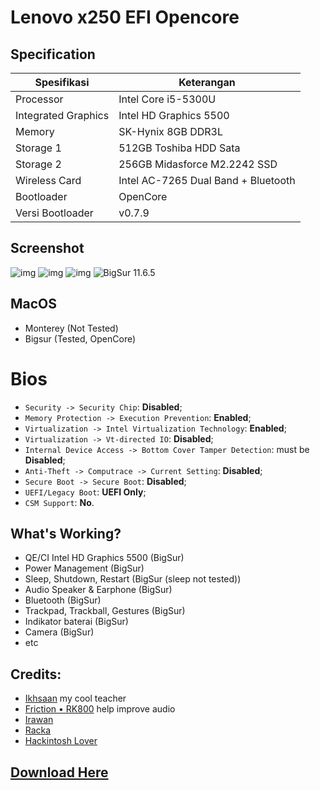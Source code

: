 # Lenovo x250 EFI Opencore

## Specification
Spesifikasi | Keterangan
----------- | -----------
Processor | Intel Core i5-5300U
Integrated Graphics | Intel HD Graphics 5500
Memory | SK-Hynix 8GB DDR3L
Storage 1 | 512GB Toshiba HDD Sata
Storage 2 | 256GB Midasforce M2.2242 SSD
Wireless Card | Intel AC-7265 Dual Band + Bluetooth
Bootloader | OpenCore
Versi Bootloader | v0.7.9

## Screenshot
![img](https://img.shields.io/badge/Last%20Update-March-red) ![img](https://img.shields.io/badge/macOS%20Support-Bigsur-blue) ![img](https://img.shields.io/badge/OpenCore%20Version-0.7.9-yellow)
![BigSur 11.6.5](https://raw.githubusercontent.com/zamprjkt/Lenovo-Thinkpad-X250-Hackintosh/Opencore/screenshot/Jepretan%20Layar%202022-03-28%20pukul%2001.14.04.png)

## MacOS
- Monterey (Not Tested)
- Bigsur (Tested, OpenCore)

# Bios
- `Security -> Security Chip`: **Disabled**;
- `Memory Protection -> Execution Prevention`: **Enabled**;
- `Virtualization -> Intel Virtualization Technology`: **Enabled**;
- `Virtualization -> Vt-directed IO`: **Disabled**;
- `Internal Device Access -> Bottom Cover Tamper Detection`: must be **Disabled**;
- `Anti-Theft -> Computrace -> Current Setting`: **Disabled**;
- `Secure Boot -> Secure Boot`: **Disabled**;
- `UEFI/Legacy Boot`: **UEFI Only**;
- `CSM Support`: **No**.

## What's Working?
- QE/CI Intel HD Graphics 5500 (BigSur)
- Power Management (BigSur)
- Sleep, Shutdown, Restart (BigSur (sleep not tested))
- Audio Speaker & Earphone (BigSur)
- Bluetooth (BigSur)
- Trackpad, Trackball, Gestures (BigSur)
- Indikator baterai (BigSur)
- Camera (BigSur)
- etc

## Credits:
- [Ikhsaan](https://github.com/exxncss) my cool teacher
- [Friction • RK800](https://t.me/gerobaksariroti) help improve audio
- [Irawan](https://t.me/irawansalt)
- [Racka](https://github.com/racka98)
- [Hackintosh Lover](https://t.me/HackintoshLover)

## [Download Here](https://github.com/zamprjkt/Lenovo-Thinkpad-X250-Hackintosh/releases)

